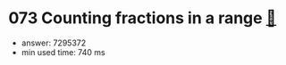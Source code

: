 073 Counting fractions in a range [:link:](http://projecteuler.net/problem=73)  
========================

- answer: 7295372 
- min used time: 740 ms


